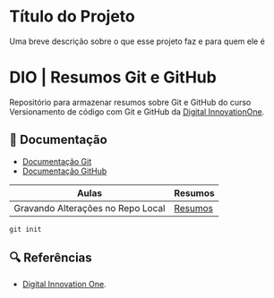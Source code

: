 # Título do Projeto

Uma breve descrição sobre o que esse projeto faz e para quem ele é

# DIO | Resumos Git e GitHub

Repositório para armazenar resumos sobre Git e GitHub do curso Versionamento de código com Git e GitHub da [Digital InnovationOne](https://www.dio.me/).

## 📒 Documentação
- [Documentação Git](https://git-scm.com/doc)
- [Documentação GitHub](https://docs.github.com/)

| Aulas | Resumos |
|-------|--------|
| Gravando Alterações no Repo Local | [Resumos]() | 

``` 
git init 
``` 

## 🔍 Referências
- [Digital Innovation One]().